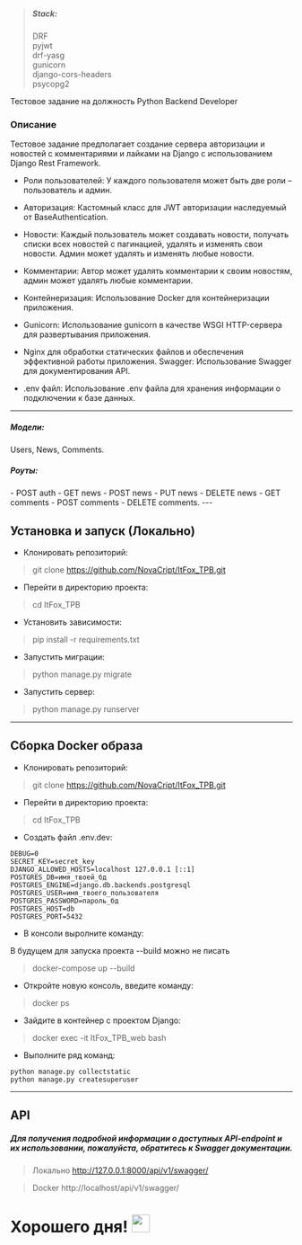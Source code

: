 ><h5> Stack:</h5>DRF<br>pyjwt<br>drf-yasg<br>gunicorn<br>django-cors-headers<br>psycopg2

Тестовое задание на должность Python Backend Developer

<H3>Описание</H3>

Тестовое задание предполагает создание сервера авторизации и новостей с комментариями и лайками на Django с использованием Django Rest Framework.


- Роли пользователей: У каждого пользователя может быть две роли – пользователь и админ.


- Авторизация: Кастомный класс для JWT авторизации наследуемый от BaseAuthentication.


- Новости: Каждый пользователь может создавать новости, получать списки всех новостей с пагинацией, удалять и изменять свои новости. Админ может удалять и изменять любые новости.


- Комментарии: Автор может удалять комментарии к своим новостям, админ может удалять любые комментарии.


- Контейнеризация: Использование Docker для контейнеризации приложения.


- Gunicorn: Использование gunicorn в качестве WSGI HTTP-сервера для развертывания приложения.


- Nginx для обработки статических файлов и обеспечения эффективной работы приложения.
Swagger: Использование Swagger для документирования API.


- .env файл: Использование .env файла для хранения информации о подключении к базе данных.

---

<h5>Модели:</h5> Users, News, Comments.

<h5>Роуты:</h5> 
- POST auth
- GET news
- POST news
- PUT news
- DELETE news
- GET comments
- POST comments
- DELETE comments.
---

<h2>Установка и запуск (Локально)</h2>

- Клонировать репозиторий:
>git clone https://github.com/NovaCript/ItFox_TPB.git

- Перейти в директорию проекта:
>cd ItFox_TPB

- Установить зависимости:
>pip install -r requirements.txt

- Запустить миграции: 
>python manage.py migrate

- Запустить сервер:
>python manage.py runserver
___

<h2>Сборка Docker образа</h2>

- Клонировать репозиторий:
>git clone https://github.com/NovaCript/ItFox_TPB.git

- Перейти в директорию проекта:
>cd ItFox_TPB

- Создать файл .env.dev:

```
DEBUG=0
SECRET_KEY=secret_key
DJANGO_ALLOWED_HOSTS=localhost 127.0.0.1 [::1]
POSTGRES_DB=имя_твоей_бд
POSTGRES_ENGINE=django.db.backends.postgresql
POSTGRES_USER=имя_твоего_пользователя
POSTGRES_PASSWORD=пароль_бд
POSTGRES_HOST=db
POSTGRES_PORT=5432
```
- В консоли выролните команду:

В будущем для запуска проекта --build можно не писать
>docker-compose up --build

- Откройте новую консоль, введите команду:
>docker ps

- Зайдите в контейнер с проектом Django:
>docker exec -it ItFox_TPB_web bash

- Выполните ряд команд:
```
python manage.py collectstatic
python manage.py createsuperuser
```

___

<h2>API</h2>
<h5>Для получения подробной информации о доступных API-endpoint и их
использовании, пожалуйста, обратитесь к Swagger документации.</h5>

>Локально http://127.0.0.1:8000/api/v1/swagger/

>Docker http://localhost/api/v1/swagger/


<h1>Хорошего дня! 
<img src="https://github.com/blackcater/blackcater/raw/main/images/Hi.gif" 
height="32"/></h1>
